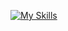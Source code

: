 [![My Skills](https://simpleskill.icons.workers.dev/svg?i=react,node.js,docker,mongodb,postgresql,awslambda&theme=dark)](#)
